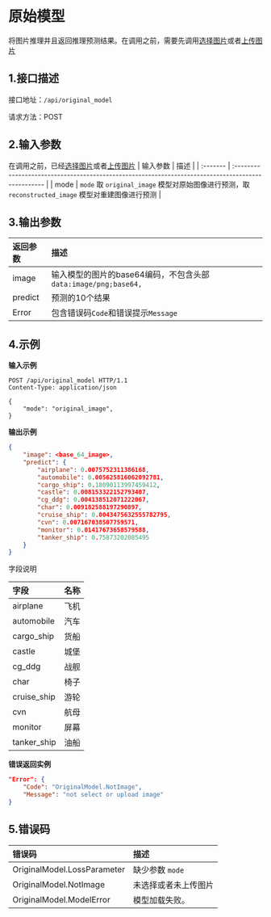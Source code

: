 
# 原始模型
将图片推理并且返回推理预测结果。在调用之前，需要先调用[选择图片](api/select_image.md)或者[上传图片](api/upload_image.md)
## 1.接口描述



接口地址：`/api/original_model`

请求方法：POST

## 2.输入参数

在调用之前，已经[选择图片](api/select_image.md)或者[上传图片](api/upload_image.md)
| 输入参数 | 描述                                                                                               |
| :------- | :------------------------------------------------------------------------------------------------- |
| mode     | `mode` 取 `original_image` 模型对原始图像进行预测，取 `reconstructed_image` 模型对重建图像进行预测 |

## 3.输出参数

| 返回参数 | 描述                                                            |
| :------- | :-------------------------------------------------------------- |
| image    | 输入模型的图片的base64编码，不包含头部 `data:image/png;base64,` |
| predict  | 预测的10个结果                                                  |
| Error    | 包含错误码`Code`和错误提示`Message`                             |

## 4.示例

**输入示例**
```curl
POST /api/original_model HTTP/1.1
Content-Type: application/json

{
    "mode": "original_image",
}
```

**输出示例**
```json
{
    "image": <base_64_image>,
    "predict": {
        "airplane": 0.0075752311386168,
        "automobile": 0.005625816062092781,
        "cargo_ship": 0.18090113997459412,
        "castle": 0.008153322152793407,
        "cg_ddg": 0.004138512071222067,
        "char": 0.009182588197290897,
        "cruise_ship": 0.0043475632555782795,
        "cvn": 0.007167038507759571,
        "monitor": 0.01417673658579588,
        "tanker_ship": 0.75873202085495
    }
}
```
字段说明

| 字段        | 名称 |
| :---------- | :--- |
| airplane    | 飞机 |
| automobile  | 汽车 |
| cargo_ship  | 货船 |
| castle      | 城堡 |
| cg_ddg      | 战舰 |
| char        | 椅子 |
| cruise_ship | 游轮 |
| cvn         | 航母 |
| monitor     | 屏幕 |
| tanker_ship | 油船 |


**错误返回实例**
```json
"Error": {
    "Code": "OriginalModel.NotImage",
    "Message": "not select or upload image"
}
```

## 5.错误码
| 错误码                   | 描述                       |
| :----------------------- | :------------------------- |
| OriginalModel.LossParameter | 缺少参数 `mode`             |
| OriginalModel.NotImage | 未选择或者未上传图片             |
| OriginalModel.ModelError | 模型加载失败。             |

